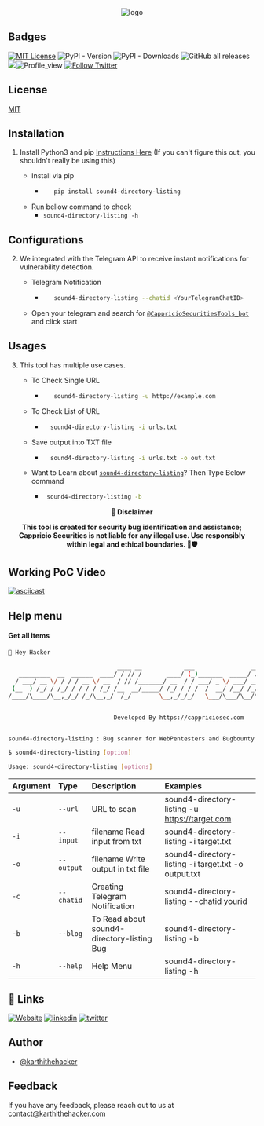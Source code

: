 
<div align="center">
  <img src="https://blogs.cappriciosec.com/uploaders/sound4-directory-listing-tool.png" alt="logo">
</div>


## Badges



[![MIT License](https://img.shields.io/badge/License-MIT-green.svg)](https://choosealicense.com/licenses/mit/)
![PyPI - Version](https://img.shields.io/pypi/v/sound4-directory-listing)
![PyPI - Downloads](https://img.shields.io/pypi/dm/sound4-directory-listing)
![GitHub all releases](https://img.shields.io/github/downloads/Cappricio-Securities/sound4-directory-listing/total)
<a href="https://github.com/Cappricio-Securities/CVE-2023-27524/releases/"><img src="https://img.shields.io/github/release/Cappricio-Securities/sound4-directory-listing"></a>![Profile_view](https://komarev.com/ghpvc/?username=Cappricio-Securities&label=Profile%20views&color=0e75b6&style=flat)
[![Follow Twitter](https://img.shields.io/twitter/follow/cappricio_sec?style=social)](https://twitter.com/cappricio_sec)
<p align="center">

<p align="center">







## License

[MIT](https://choosealicense.com/licenses/mit/)



## Installation 

1. Install Python3 and pip [Instructions Here](https://www.python.org/downloads/) (If you can't figure this out, you shouldn't really be using this)

   - Install via pip
     - ```bash
          pip install sound4-directory-listing 
        ```
   - Run bellow command to check
     - `sound4-directory-listing -h`

## Configurations 
2. We integrated with the Telegram API to receive instant notifications for vulnerability detection.
   
   - Telegram Notification
     - ```bash
          sound4-directory-listing --chatid <YourTelegramChatID>
        ```
   - Open your telegram and search for [`@CappricioSecuritiesTools_bot`](https://web.telegram.org/k/#@CappricioSecuritiesTools_bot) and click start

## Usages 
3. This tool has multiple use cases.
   
   - To Check Single URL
     - ```bash
          sound4-directory-listing -u http://example.com 
        ```
   - To Check List of URL 
      - ```bash
          sound4-directory-listing -i urls.txt 
        ```
   - Save output into TXT file
      - ```bash
          sound4-directory-listing -i urls.txt -o out.txt
        ```
   - Want to Learn about [`sound4-directory-listing`](https://blogs.cappriciosec.com/cve/187/%22Sound4%20Directory%20Listing%22%20and%20Potential%20File%20Write%20Vulnerability)? Then Type Below command
      - ```bash
         sound4-directory-listing -b
        ```
     
<p align="center">
  <b>🚨 Disclaimer</b>
  
</p>
<p align="center">
<b>This tool is created for security bug identification and assistance; Cappricio Securities is not liable for any illegal use. 
  Use responsibly within legal and ethical boundaries. 🔐🛡️</b></p>


## Working PoC Video

[![asciicast](https://blogs.cappriciosec.com/uploaders/Screenshot%202024-06-17%20at%204.08.48%20PM.png)](https://asciinema.org/a/XPDWZXoq966q1JVMaFSq5pmqw)




## Help menu

#### Get all items

```bash
👋 Hey Hacker
                                                                             v1.0
                               ____ __            ___                __                         __           __
   _________  __  ______  ____/ / // /       ____/ (_)_______  _____/ /_____  _______  __      / /__  ____ _/ /_______
  / ___/ __ \/ / / / __ \/ __  / // /_______/ __  / / ___/ _ \/ ___/ __/ __ \/ ___/ / / /_____/ / _ \/ __ `/ //_/ ___/
 (__  ) /_/ / /_/ / / / / /_/ /__  __/_____/ /_/ / / /  /  __/ /__/ /_/ /_/ / /  / /_/ /_____/ /  __/ /_/ / ,< (__  )
/____/\____/\__,_/_/ /_/\__,_/  /_/        \__,_/_/_/   \___/\___/\__/\____/_/   \__, /     /_/\___/\__,_/_/|_/____/
                                                                                /____/

                              Developed By https://cappriciosec.com


sound4-directory-listing : Bug scanner for WebPentesters and Bugbounty Hunters

$ sound4-directory-listing [option]

Usage: sound4-directory-listing [options]
```


| Argument | Type     | Description                | Examples |
| :-------- | :------- | :------------------------- | :------------------------- |
| `-u` | `--url` | URL to scan | sound4-directory-listing -u https://target.com |
| `-i` | `--input` | filename Read input from txt  | sound4-directory-listing -i target.txt | 
| `-o` | `--output` | filename Write output in txt file | sound4-directory-listing -i target.txt -o output.txt |
| `-c` | `--chatid` | Creating Telegram Notification | sound4-directory-listing --chatid yourid |
| `-b` | `--blog` | To Read about sound4-directory-listing Bug | sound4-directory-listing -b |
| `-h` | `--help` | Help Menu | sound4-directory-listing -h |



## 🔗 Links
[![Website](https://img.shields.io/badge/my_portfolio-000?style=for-the-badge&logo=ko-fi&logoColor=white)](https://cappriciosec.com/)
[![linkedin](https://img.shields.io/badge/linkedin-0A66C2?style=for-the-badge&logo=linkedin&logoColor=white)](https://www.linkedin.com/in/karthikeyan--v/)
[![twitter](https://img.shields.io/badge/twitter-1DA1F2?style=for-the-badge&logo=twitter&logoColor=white)](https://twitter.com/karthithehacker)



## Author

- [@karthithehacker](https://github.com/karthi-the-hacker/)



## Feedback

If you have any feedback, please reach out to us at contact@karthithehacker.com